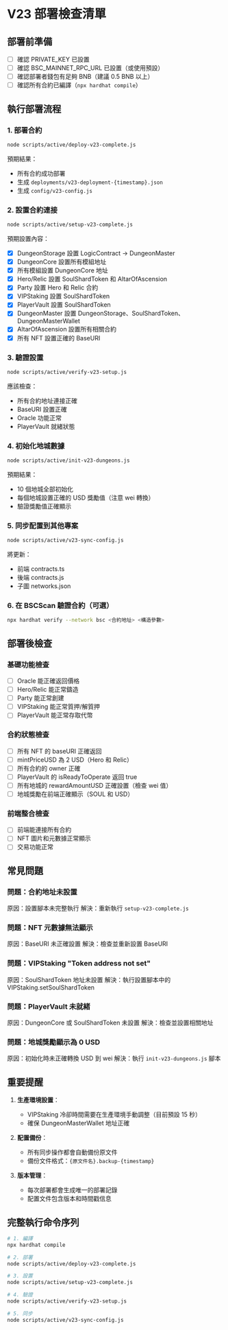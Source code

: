 # V23 部署檢查清單

## 部署前準備
- [ ] 確認 PRIVATE_KEY 已設置
- [ ] 確認 BSC_MAINNET_RPC_URL 已設置（或使用預設）
- [ ] 確認部署者錢包有足夠 BNB（建議 0.5 BNB 以上）
- [ ] 確認所有合約已編譯（`npx hardhat compile`）

## 執行部署流程

### 1. 部署合約
```bash
node scripts/active/deploy-v23-complete.js
```
預期結果：
- 所有合約成功部署
- 生成 `deployments/v23-deployment-{timestamp}.json`
- 生成 `config/v23-config.js`

### 2. 設置合約連接
```bash
node scripts/active/setup-v23-complete.js
```
預期設置內容：
- [x] DungeonStorage 設置 LogicContract → DungeonMaster
- [x] DungeonCore 設置所有模組地址
- [x] 所有模組設置 DungeonCore 地址
- [x] Hero/Relic 設置 SoulShardToken 和 AltarOfAscension
- [x] Party 設置 Hero 和 Relic 合約
- [x] VIPStaking 設置 SoulShardToken
- [x] PlayerVault 設置 SoulShardToken
- [x] DungeonMaster 設置 DungeonStorage、SoulShardToken、DungeonMasterWallet
- [x] AltarOfAscension 設置所有相關合約
- [x] 所有 NFT 設置正確的 BaseURI

### 3. 驗證設置
```bash
node scripts/active/verify-v23-setup.js
```
應該檢查：
- 所有合約地址連接正確
- BaseURI 設置正確
- Oracle 功能正常
- PlayerVault 就緒狀態

### 4. 初始化地城數據
```bash
node scripts/active/init-v23-dungeons.js
```
預期結果：
- 10 個地城全部初始化
- 每個地城設置正確的 USD 獎勵值（注意 wei 轉換）
- 驗證獎勵值正確顯示

### 5. 同步配置到其他專案
```bash
node scripts/active/v23-sync-config.js
```
將更新：
- 前端 contracts.ts
- 後端 contracts.js
- 子圖 networks.json

### 6. 在 BSCScan 驗證合約（可選）
```bash
npx hardhat verify --network bsc <合約地址> <構造參數>
```

## 部署後檢查

### 基礎功能檢查
- [ ] Oracle 能正確返回價格
- [ ] Hero/Relic 能正常鑄造
- [ ] Party 能正常創建
- [ ] VIPStaking 能正常質押/解質押
- [ ] PlayerVault 能正常存取代幣

### 合約狀態檢查
- [ ] 所有 NFT 的 baseURI 正確返回
- [ ] mintPriceUSD 為 2 USD（Hero 和 Relic）
- [ ] 所有合約的 owner 正確
- [ ] PlayerVault 的 isReadyToOperate 返回 true
- [ ] 所有地城的 rewardAmountUSD 正確設置（檢查 wei 值）
- [ ] 地城獎勵在前端正確顯示（SOUL 和 USD）

### 前端整合檢查
- [ ] 前端能連接所有合約
- [ ] NFT 圖片和元數據正常顯示
- [ ] 交易功能正常

## 常見問題

### 問題：合約地址未設置
原因：設置腳本未完整執行
解決：重新執行 `setup-v23-complete.js`

### 問題：NFT 元數據無法顯示
原因：BaseURI 未正確設置
解決：檢查並重新設置 BaseURI

### 問題：VIPStaking "Token address not set"
原因：SoulShardToken 地址未設置
解決：執行設置腳本中的 VIPStaking.setSoulShardToken

### 問題：PlayerVault 未就緒
原因：DungeonCore 或 SoulShardToken 未設置
解決：檢查並設置相關地址

### 問題：地城獎勵顯示為 0 USD
原因：初始化時未正確轉換 USD 到 wei
解決：執行 `init-v23-dungeons.js` 腳本

## 重要提醒

1. **生產環境設置**：
   - VIPStaking 冷卻時間需要在生產環境手動調整（目前預設 15 秒）
   - 確保 DungeonMasterWallet 地址正確

2. **配置備份**：
   - 所有同步操作都會自動備份原文件
   - 備份文件格式：`{原文件名}.backup-{timestamp}`

3. **版本管理**：
   - 每次部署都會生成唯一的部署記錄
   - 配置文件包含版本和時間戳信息

## 完整執行命令序列
```bash
# 1. 編譯
npx hardhat compile

# 2. 部署
node scripts/active/deploy-v23-complete.js

# 3. 設置
node scripts/active/setup-v23-complete.js

# 4. 驗證
node scripts/active/verify-v23-setup.js

# 5. 同步
node scripts/active/v23-sync-config.js
```